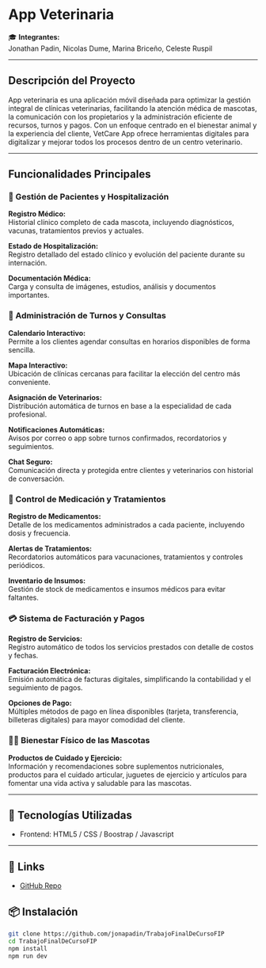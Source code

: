 # App Veterinaria

🎓 **Integrantes:**  
Jonathan Padin, Nicolas Dume, Marina Briceño, Celeste Ruspil

---

## Descripción del Proyecto  
App veterinaria es una aplicación móvil diseñada para optimizar la gestión integral de clínicas veterinarias, facilitando la atención médica de mascotas, la comunicación con los propietarios y la administración eficiente de recursos, turnos y pagos. Con un enfoque centrado en el bienestar animal y la experiencia del cliente, VetCare App ofrece herramientas digitales para digitalizar y mejorar todos los procesos dentro de un centro veterinario.

---

## Funcionalidades Principales

### 🐾 Gestión de Pacientes y Hospitalización  
**Registro Médico:**  
Historial clínico completo de cada mascota, incluyendo diagnósticos, vacunas, tratamientos previos y actuales.

**Estado de Hospitalización:**  
Registro detallado del estado clínico y evolución del paciente durante su internación.

**Documentación Médica:**  
Carga y consulta de imágenes, estudios, análisis y documentos importantes.

### 📅 Administración de Turnos y Consultas  
**Calendario Interactivo:**  
Permite a los clientes agendar consultas en horarios disponibles de forma sencilla.

**Mapa Interactivo:**  
Ubicación de clínicas cercanas para facilitar la elección del centro más conveniente.

**Asignación de Veterinarios:**  
Distribución automática de turnos en base a la especialidad de cada profesional.

**Notificaciones Automáticas:**  
Avisos por correo o app sobre turnos confirmados, recordatorios y seguimientos.

**Chat Seguro:**  
Comunicación directa y protegida entre clientes y veterinarios con historial de conversación.

### 💊 Control de Medicación y Tratamientos  
**Registro de Medicamentos:**  
Detalle de los medicamentos administrados a cada paciente, incluyendo dosis y frecuencia.

**Alertas de Tratamientos:**  
Recordatorios automáticos para vacunaciones, tratamientos y controles periódicos.

**Inventario de Insumos:**  
Gestión de stock de medicamentos e insumos médicos para evitar faltantes.

### 💳 Sistema de Facturación y Pagos  
**Registro de Servicios:**  
Registro automático de todos los servicios prestados con detalle de costos y fechas.

**Facturación Electrónica:**  
Emisión automática de facturas digitales, simplificando la contabilidad y el seguimiento de pagos.

**Opciones de Pago:**  
Múltiples métodos de pago en línea disponibles (tarjeta, transferencia, billeteras digitales) para mayor comodidad del cliente.

### 🐕‍🦺 Bienestar Físico de las Mascotas  
**Productos de Cuidado y Ejercicio:**  
Información y recomendaciones sobre suplementos nutricionales, productos para el cuidado articular, juguetes de ejercicio y artículos para fomentar una vida activa y saludable para las mascotas.

---

## 📱 Tecnologías Utilizadas
- Frontend: HTML5 / CSS / Boostrap / Javascript
---

## 🔗 Links

- [GitHub Repo](https://github.com/jonapadin/TrabajoFinalDeCursoFIP)

## 📦 Instalación

```bash
git clone https://github.com/jonapadin/TrabajoFinalDeCursoFIP
cd TrabajoFinalDeCursoFIP
npm install
npm run dev

